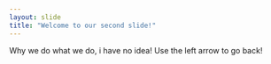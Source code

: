 ```yaml
---
layout: slide
title: "Welcome to our second slide!"
---
```

Why we do what we do, i have no idea!
Use the left arrow to go back!
